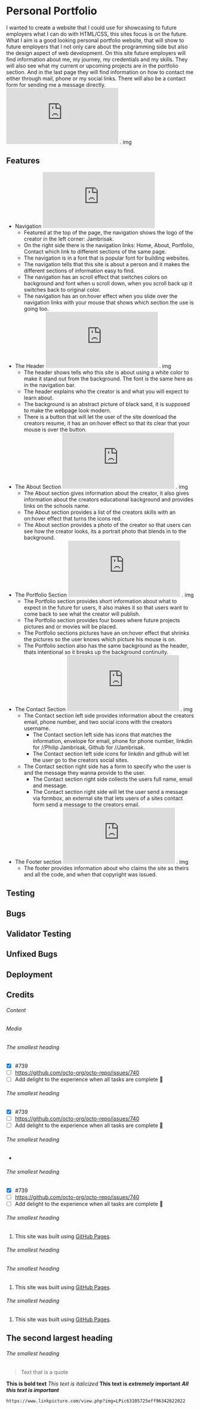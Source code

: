 # Personal Portfolio
I wanted to create a website that I could use for showcasing to future employers what I can do with HTML/CSS, this sites focus is on the future. What I aim is a good looking personal portfolio website, that will show to future employers that I not only care about the programming side but also the design aspect of web development.
On this site future employers will find information about me, my journey, my credentials and my skills. They will also see what my current or upcoming projects are in the portfolio section. And in the last page they will find information on how to contact me either through mail, phone or my social links. There will also be a contact form for sending me a message directly.
  ![This is an image](https://www.linkpicture.com/view.php?img=LPic63105725eff96342622022) . img
## Features
- Navigation
![This is an image](https://www.linkpicture.com/view.php?img=LPic63105725eff96342622022)
	- Featured at the top of the page, the navigation shows the logo of the creator in the left corner: Jambrisak.
	- On the right side there is the navigation links: Home, About, Portfolio, Contact which link to different sections of the same page.
	- The navigation is in a font that is popular font for building websites.
	- The navigation tells that this site is about a person and it makes the different sections of information easy to find.
	- The navigation has an scroll effect that switches colors on background and font when u scroll down, when you scroll back up it switches back to original color.
	- The navigation has an on:hover effect when you slide over the navigation links with your mouse that shows which section the use is going too.
- The Header
![This is an image](https://www.linkpicture.com/view.php?img=LPic63105725eff96342622022) . img
	- The header shows tells who this site is about using a white color to make it stand out from the background. The font is the same here as in the navigation bar.
	- The header explains who the creator is and what you will expect to learn about.
	- The background is an abstract picture of black sand, it is supposed to make the webpage look modern.
	- There is a button that will let the user of the site download the creators resume, it has an on:hover effect so that its clear that your mouse is over the button.
- The About Section
![This is an image](https://www.linkpicture.com/view.php?img=LPic63105725eff96342622022) . img
	- The About section gives information about the creator, it also gives information about the creators educational background and provides links on the schools name.
	- The About section provides a list of the creators skills with an on:hover effect that turns the icons red.
	- The About section provides a photo of the creator so that users can see how the creator looks, its a portrait photo that blends in to the background. 
- The Portfolio Section
![This is an image](https://www.linkpicture.com/view.php?img=LPic63105725eff96342622022) . img
	- The Portfolio section provides short information about what to expect in the future for users, it also makes it so that users want to come back to see what the creator will publish.
	- The Portfolio section provides four boxes where future projects pictures and or movies will be placed.
	- The Portfolio sections pictures have an on:hover effect that shrinks the pictures so the user knows which picture his mouse is on.
	- The Portfolio section also has the same background as the header, thats intentional so it breaks up the background continuity.
- The Contact Section
![This is an image](https://www.linkpicture.com/view.php?img=LPic63105725eff96342622022) . img
	- The Contact section left side provides information about the creators email, phone number, and two social icons with the creators username.
		- The Contact section left side has icons that matches the information, envelope for email, phone for phone number, linkdin for //Philip Jambrisak, Github for //Jambrisak.
		- The Contact section left side icons for linkdin and github will let the user go to the creators social sites.
	- The Contact section right side has a form to specify who the user is and the message they wanna provide to the user.
		- The Contact section right side collects the users full name, email and message.
		- The Contact section right side will let the user send a message via formbox, an external site that lets users of a sites contact form send a message to the creators email.
- The Footer section
![This is an image](https://www.linkpicture.com/view.php?img=LPic63105725eff96342622022) . img
	- The footer provides information about who claims the site as theirs and all the code, and when that copyright was issued.
## Testing
## Bugs
## Validator Testing
## Unfixed Bugs
## Deployment
## Credits
###### Content
###### Media



###### The smallest heading
- [x] #739
- [ ] https://github.com/octo-org/octo-repo/issues/740
- [ ] Add delight to the experience when all tasks are complete :tada:
###### The smallest heading
- [x] #739
- [ ] https://github.com/octo-org/octo-repo/issues/740
- [ ] Add delight to the experience when all tasks are complete :tada:
###### The smallest heading
-
###### The smallest heading
- [x] #739
- [ ] https://github.com/octo-org/octo-repo/issues/740
- [ ] Add delight to the experience when all tasks are complete :tada:
###### The smallest heading
1. This site was built using [GitHub Pages](https://pages.github.com/).
###### The smallest heading
###### The smallest heading
1. This site was built using [GitHub Pages](https://pages.github.com/).
###### The smallest heading
1. This site was built using [GitHub Pages](https://pages.github.com/).
## The second largest heading
###### The smallest heading

> Text that is a quote

**This is bold text**
*This text is italicized*
**This text is _extremely_ important**
	***All this text is important***
	
	https://www.linkpicture.com/view.php?img=LPic63105725eff96342622022
